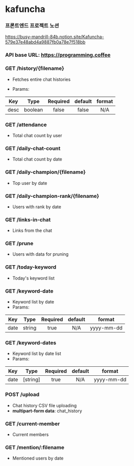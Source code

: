 # kafuncha

### 프론트엔드 프로젝트 노션

https://busy-mandrill-84b.notion.site/Kafuncha-579e37e48abd4a9887fb0a78e7f518bb

### API base URL: https://programming.coffee

### GET /history/{filename}

- Fetches entire chat histories

- Params:

| Key   | Type    | Required   | default   | format |
| :---: | :-----: | :--------: | :-------: | :----: |
| desc  | boolean | false      | false     | N/A    |

### GET /attendance

- Total chat count by user

### GET /daily-chat-count

- Total chat count by date

### GET /daily-champion/{filename}

- Top user by date

### GET /daily-champion-rank/{filename}

- Users with rank by date

### GET /links-in-chat

- Links from the chat

### GET /prune

- Users with data for pruning

### GET /today-keyword

- Today's keyword list

### GET /keyword-date

- Keyword list by date
- Params:

| Key   | Type    | Required   | default   | format     |
| :---: | :-----: | :--------: | :-------: | :--------: |
| date  | string  | true       | N/A       | yyyy-mm-dd |

### GET /keyword-dates

- Keyword list by date list
- Params:

| Key   | Type      | Required   | default   | format     |
| :---: | :-----:   | :--------: | :-------: | :--------: |
| date  | [string]  | true       | N/A       | yyyy-mm-dd |

### POST /upload

- Chat history CSV file uploading
- **multipart-form data**: chat_history

### GET /current-member

- Current members

### GET /mention/:filename

- Mentioned users by date

